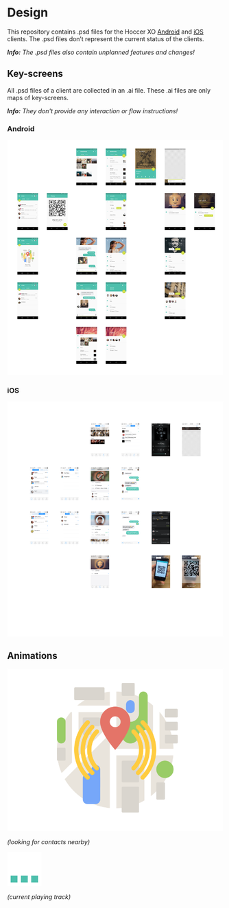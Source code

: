 # Design

This repository contains .psd files for the Hoccer XO [Android](https://github.com/hoccer/hoccer-talk-spike) and [iOS](https://github.com/hoccer/hoccer-xo-iphone) clients. The .psd files don’t represent the current status of the clients.

_**Info:** The .psd files also contain unplanned features and changes!_

## Key-screens

All .psd files of a client are collected in an .ai file. These .ai files are only maps of key-screens.

_**Info:** They don't provide any interaction or flow instructions!_

### Android

![android-keyscreens-map](https://raw.githubusercontent.com/hoccer/Design/master/android-keyscreens-map.png)

### iOS

![iOS-keyscreens-map](https://raw.githubusercontent.com/hoccer/Design/master/ios-keyscreens-map.png)

## Animations

![locate](https://raw.githubusercontent.com/hoccer/Design/master/android/animation/locate.gif)

_(looking for contacts nearby)_

![playing](https://raw.githubusercontent.com/hoccer/Design/master/ios/animation/audio-playing-icon@2x.gif)

_(current playing track)_
